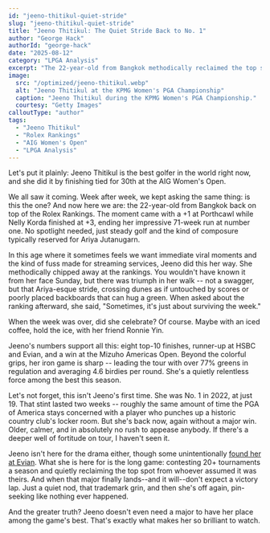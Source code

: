 ```yaml
---
id: "jeeno-thitikul-quiet-stride"
slug: "jeeno-thitikul-quiet-stride"
title: "Jeeno Thitikul: The Quiet Stride Back to No. 1"
author: "George Hack"
authorId: "george-hack"
date: "2025-08-12"
category: "LPGA Analysis"
excerpt: "The 22-year-old from Bangkok methodically reclaimed the top spot in the Rolex Rankings with the kind of composure that defines greatness."
image:
  src: "/optimized/jeeno-thitikul.webp"
  alt: "Jeeno Thitikul at the KPMG Women's PGA Championship"
  caption: "Jeeno Thitikul during the KPMG Women's PGA Championship."
  courtesy: "Getty Images"
calloutType: "author"
tags:
  - "Jeeno Thitikul"
  - "Rolex Rankings"
  - "AIG Women's Open"
  - "LPGA Analysis"
---
```


Let's put it plainly: Jeeno Thitikul is the best golfer in the world right now, and she did it by finishing tied for 30th at the AIG Women's Open.

We all saw it coming. Week after week, we kept asking the same thing: is this the one? And now here we are: the 22-year-old from Bangkok back on top of the Rolex Rankings. The moment came with a +1 at Porthcawl while Nelly Korda finished at +3, ending her impressive 71-week run at number one. No spotlight needed, just steady golf and the kind of composure typically reserved for Ariya Jutanugarn.

In this age where it sometimes feels we want immediate viral moments and the kind of fuss made for streaming services, Jeeno did this her way. She methodically chipped away at the rankings. You wouldn't have known it from her face Sunday, but there was triumph in her walk -- not a swagger, but that Ariya-esque stride, crossing dunes as if untouched by scores or poorly placed backboards that can hug a green. When asked about the ranking afterward, she said, "Sometimes, it's just about surviving the week."

When the week was over, did she celebrate? Of course. Maybe with an iced coffee, hold the ice, with her friend Ronnie Yin.

Jeeno's numbers support all this: eight top-10 finishes, runner-up at HSBC and Evian, and a win at the Mizuho Americas Open. Beyond the colorful grips, her iron game is sharp -- leading the tour with over 77% greens in regulation and averaging 4.6 birdies per round. She's a quietly relentless force among the best this season.

Let's not forget, this isn't Jeeno's first time. She was No. 1 in 2022, at just 19. That stint lasted two weeks -- roughly the same amount of time the PGA of America stays concerned with a player who punches up a historic country club's locker room. But she's back now, again without a major win. Older, calmer, and in absolutely no rush to appease anybody. If there's a deeper well of fortitude on tour, I haven't seen it.

Jeeno isn't here for the drama either, though some unintentionally [found her at Evian](https://ladieseuropeantour.com/blog/kim-claims-maiden-major-title-in-dramatic-playoff-at-the-amundi-evian-championship). What she is here for is the long game: contesting 20+ tournaments a season and quietly reclaiming the top spot from whoever assumed it was theirs. And when that major finally lands--and it will--don't expect a victory lap. Just a quiet nod, that trademark grin, and then she's off again, pin-seeking like nothing ever happened.

And the greater truth? Jeeno doesn't even need a major to have her place among the game's best. That's exactly what makes her so brilliant to watch.
